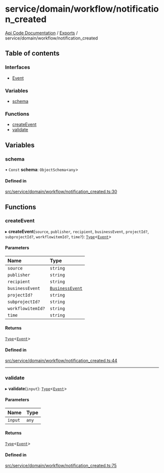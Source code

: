 # service/domain/workflow/notification\_created
 
[Api Code Documentation](../README.md) / [Exports](../modules.md) / service/domain/workflow/notification\_created

## Table of contents

### Interfaces

- [Event](../interfaces/service_domain_workflow_notification_created.Event.md)

### Variables

- [schema](service_domain_workflow_notification_created.md#schema)

### Functions

- [createEvent](service_domain_workflow_notification_created.md#createevent)
- [validate](service_domain_workflow_notification_created.md#validate)

## Variables

### schema

• `Const` **schema**: `ObjectSchema`<`any`\>

#### Defined in

[src/service/domain/workflow/notification_created.ts:30](https://github.com/openkfw/TruBudget/blob/0804644/api/src/service/domain/workflow/notification_created.ts#L30)

## Functions

### createEvent

▸ **createEvent**(`source`, `publisher`, `recipient`, `businessEvent`, `projectId?`, `subprojectId?`, `workflowitemId?`, `time?`): [`Type`](result.md#type)<[`Event`](../interfaces/service_domain_workflow_notification_created.Event.md)\>

#### Parameters

| Name | Type |
| :------ | :------ |
| `source` | `string` |
| `publisher` | `string` |
| `recipient` | `string` |
| `businessEvent` | [`BusinessEvent`](service_domain_business_event.md#businessevent) |
| `projectId?` | `string` |
| `subprojectId?` | `string` |
| `workflowitemId?` | `string` |
| `time` | `string` |

#### Returns

[`Type`](result.md#type)<[`Event`](../interfaces/service_domain_workflow_notification_created.Event.md)\>

#### Defined in

[src/service/domain/workflow/notification_created.ts:44](https://github.com/openkfw/TruBudget/blob/0804644/api/src/service/domain/workflow/notification_created.ts#L44)

___

### validate

▸ **validate**(`input`): [`Type`](result.md#type)<[`Event`](../interfaces/service_domain_workflow_notification_created.Event.md)\>

#### Parameters

| Name | Type |
| :------ | :------ |
| `input` | `any` |

#### Returns

[`Type`](result.md#type)<[`Event`](../interfaces/service_domain_workflow_notification_created.Event.md)\>

#### Defined in

[src/service/domain/workflow/notification_created.ts:75](https://github.com/openkfw/TruBudget/blob/0804644/api/src/service/domain/workflow/notification_created.ts#L75)
